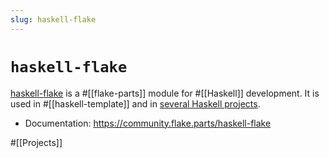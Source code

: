 ```yaml
---
slug: haskell-flake
---
```


# `haskell-flake`

[haskell-flake] is a #[[flake-parts]] module for #[[Haskell]] development. It is used in #[[haskell-template]] and in [several Haskell projects](https://github.com/search?q=%22github%3Asrid%2Fhaskell-flake%22&type=code).

- Documentation: https://community.flake.parts/haskell-flake

[haskell-flake]: https://github.com/srid/haskell-flake

#[[Projects]]
